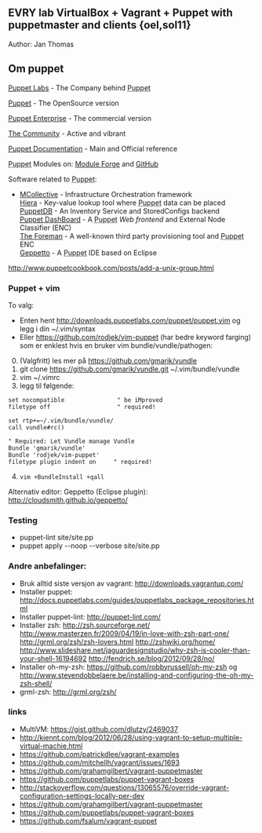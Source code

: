 ## EVRY lab VirtualBox + Vagrant + Puppet with puppetmaster and clients {oel,sol11}

Author: Jan Thomas

## Om puppet

<a href="http://puppetlabs.com"><abbr title="Puppet automation tool">Puppet</abbr> Labs</a> - The Company behind <abbr title="Puppet automation tool">Puppet</abbr></p>
<a href="http://puppetlabs.com/puppet/puppet-open-source/"><abbr title="Puppet automation tool">Puppet</abbr></a> - The OpenSource version</p>
<a href="http://puppetlabs.com/puppet/puppet-enterprise/"><abbr title="Puppet automation tool">Puppet</abbr> Enterprise</a> - The commercial version</p>
<a href="http://puppetlabs.com/community/overview/">The Community</a> - Active and vibrant</p>
<a href="http://docs.puppetlabs.com/"><abbr title="Puppet automation tool">Puppet</abbr> Documentation</a> - Main and Official reference</p>
<abbr title="Puppet automation tool">Puppet</abbr> Modules on: <a href="http://forge.puppetlabs.com">Module Forge</a> and <a href="https://github.com/search?q=puppet">GitHub</a></p>
Software related to <abbr title="Puppet automation tool">Puppet</abbr>:<br />
* <a href="http://docs.puppetlabs.com/mcollective/">MCollective</a> - Infrastructure Orchestration framework<br /> <a href="http://docs.puppetlabs.com/hiera/1/">Hiera</a> - Key-value lookup tool where <abbr title="Puppet automation tool">Puppet</abbr> data can be placed<br /> <a href="http://docs.puppetlabs.com/puppetdb/1/">PuppetDB</a> - An Inventory Service and StoredConfigs backend<br /> <a href="http://docs.puppetlabs.com/dashboard/"><abbr title="Puppet automation tool">Puppet</abbr> DashBoard</a> - A <abbr title="Puppet automation tool">Puppet</abbr> <em>Web frontend</em> and External Node Classifier (ENC)<br /> <a href="http://theforeman.org/">The Foreman</a> - A well-known third party provisioning tool and <abbr title="Puppet automation tool">Puppet</abbr> ENC<br /> <a href="http://cloudsmith.github.com/geppetto">Geppetto</a> - A <abbr title="Puppet automation tool">Puppet</abbr> IDE based on Eclipse</p>


http://www.puppetcookbook.com/posts/add-a-unix-group.html

### Puppet + vim
To valg:
* Enten hent http://downloads.puppetlabs.com/puppet/puppet.vim og legg i din ~/.vim/syntax
* Eller https://github.com/rodjek/vim-puppet (har bedre keyword farging)
som er enklest hvis en bruker vim bundle/vundle/pathogen: 
 0. (Valgfritt) les mer på https://github.com/gmarik/vundle
 1. git clone https://github.com/gmarik/vundle.git ~/.vim/bundle/vundle
 2. vim ~/.vimrc
 3. legg til følgende:

   ```vim
   set nocompatible               " be iMproved
   filetype off                   " required!

   set rtp+=~/.vim/bundle/vundle/
   call vundle#rc()

   " Required: Let Vundle manage Vundle 
   Bundle 'gmarik/vundle'
   Bundle 'rodjek/vim-puppet'
   filetype plugin indent on     " required!
   ```

4. `vim +BundleInstall +qall`

Alternativ editor: Geppetto (Eclipse plugin): http://cloudsmith.github.io/geppetto/

### Testing
* puppet-lint site/site.pp
* puppet apply --noop --verbose site/site.pp

### Andre anbefalinger:
* Bruk alltid siste versjon av vagrant: http://downloads.vagrantup.com/
* Installer puppet: http://docs.puppetlabs.com/guides/puppetlabs_package_repositories.html
* Installer puppet-lint: http://puppet-lint.com/
* Installer zsh: http://zsh.sourceforge.net/
   http://www.masterzen.fr/2009/04/19/in-love-with-zsh-part-one/
   http://grml.org/zsh/zsh-lovers.html
   http://zshwiki.org/home/
   http://www.slideshare.net/jaguardesignstudio/why-zsh-is-cooler-than-your-shell-16194692
   http://fendrich.se/blog/2012/09/28/no/
* Installer oh-my-zsh: https://github.com/robbyrussell/oh-my-zsh og http://www.stevendobbelaere.be/installing-and-configuring-the-oh-my-zsh-shell/
* grml-zsh: http://grml.org/zsh/

### links
* MultiVM: https://gist.github.com/dlutzy/2469037
* http://kiennt.com/blog/2012/06/28/using-vagrant-to-setup-multiple-virtual-machie.html
* https://github.com/patrickdlee/vagrant-examples
* https://github.com/mitchellh/vagrant/issues/1693
* https://github.com/grahamgilbert/vagrant-puppetmaster
* https://github.com/puppetlabs/puppet-vagrant-boxes
* http://stackoverflow.com/questions/13065576/override-vagrant-configuration-settings-locally-per-dev
* https://github.com/grahamgilbert/vagrant-puppetmaster
* https://github.com/puppetlabs/puppet-vagrant-boxes
* https://github.com/fsalum/vagrant-puppet
